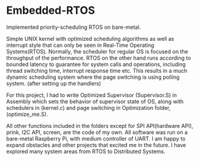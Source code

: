 # Embedded-RTOS
Implemented priority-scheduling RTOS on bare-metal.


Simple UNIX kernel with optimized scheduling algorithms as well as interrupt style that can only be seen in Real-Time Operating Systems(RTOS). Normally, the scheduler for regular OS is focused on the throughput of the performance. RTOS on the other hand runs according to bounded latency to guarantee for system calls and operations, including thread switching time, interrupt response time etc. This results in a much dynamic scheduling system where the page switching is using polling system. (after setting up the handlers)

For this project, I had to write Optimized Supervisor (Supervisor.S) in Assembly which sets the behavior of supervisor state of OS, along with schedulers in (kernel.c) and page switching in Optimization folder, (optimize_me.S).

All other functions included in the folders except for SPI API(hardware API), prink, I2C API, screen, are the code of my own. All software was run on a bare-metal Raspberry Pi, with medium controller of UART.
I am happy to expand obstacles and other projects that excited me in the future. I have explored many system areas from RTOS to Distributed Systems.
